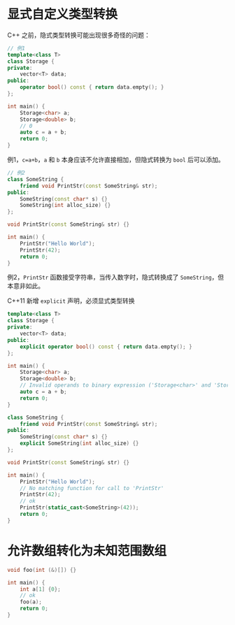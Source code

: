 # 显式自定义类型转换

C++ 之前，隐式类型转换可能出现很多奇怪的问题：

```c++
// 例1
template<class T>
class Storage {
private:
    vector<T> data;
public:
    operator bool() const { return data.empty(); }
};

int main() {
    Storage<char> a;
    Storage<double> b;
    // 0
    auto c = a + b;
    return 0;
}
```

例1，`c=a+b`，`a` 和 `b` 本身应该不允许直接相加，但隐式转换为 `bool` 后可以添加。

```c++
// 例2
class SomeString {
    friend void PrintStr(const SomeString& str);
public:
    SomeString(const char* s) {}
    SomeString(int alloc_size) {}
};

void PrintStr(const SomeString& str) {}

int main() {
    PrintStr("Hello World");
    PrintStr(42);
    return 0;
}
```

例2，`PrintStr` 函数接受字符串，当传入数字时，隐式转换成了 `SomeString`，但本意非如此。

C++11 新增 `explicit` 声明，必须显式类型转换

```c++
template<class T>
class Storage {
private:
    vector<T> data;
public:
    explicit operator bool() const { return data.empty(); }
};

int main() {
    Storage<char> a;
    Storage<double> b;
    // Invalid operands to binary expression ('Storage<char>' and 'Storage<double>')
    auto c = a + b;
    return 0;
}
```

```c++
class SomeString {
    friend void PrintStr(const SomeString& str);
public:
    SomeString(const char* s) {}
    explicit SomeString(int alloc_size) {}
};

void PrintStr(const SomeString& str) {}

int main() {
    PrintStr("Hello World");
    // No matching function for call to 'PrintStr'
    PrintStr(42);
    // ok
    PrintStr(static_cast<SomeString>(42));
    return 0;
}
```
# 允许数组转化为未知范围数组

```c++
void foo(int (&)[]) {}

int main() {
    int a[1] {0};
    // ok
    foo(a);
    return 0;
}
```